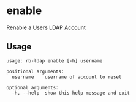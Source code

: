 # enable

Renable a Users LDAP Account

## Usage

```
usage: rb-ldap enable [-h] username

positional arguments:
  username    username of account to reset

optional arguments:
  -h, --help  show this help message and exit

```
